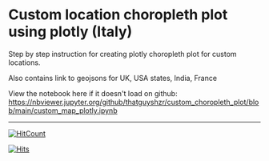 # Custom location choropleth plot using plotly (Italy)

Step by step instruction for creating plotly choropleth plot for custom locations.

Also contains link to geojsons for UK, USA states, India, France

View the notebook here if it doesn't load on github: https://nbviewer.jupyter.org/github/thatguyshzr/custom_choropleth_plot/blob/main/custom_map_plotly.ipynb

-----------------------

[![HitCount](http://hits.dwyl.com/thatguyshzr/custom_choropleth_plot.svg)](http://hits.dwyl.com/thatguyshzr/custom_choropleth_plot)

[![Hits](https://hits.seeyoufarm.com/api/count/incr/badge.svg?url=https%3A%2F%2Fgithub.com%2Fthatguyshzr%2Fcustom_choropleth_plot&count_bg=%2379C83D&title_bg=%23555555&icon=&icon_color=%23E7E7E7&title=hits&edge_flat=false)](https://hits.seeyoufarm.com)
